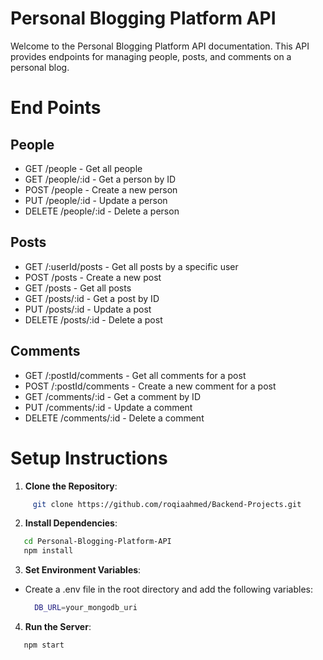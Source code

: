 # Personal Blogging Platform API

Welcome to the Personal Blogging Platform API documentation. This API provides endpoints for managing people, posts, and comments on a personal blog.

# End Points

## People

- GET /people - Get all people
- GET /people/:id - Get a person by ID
- POST /people - Create a new person
- PUT /people/:id - Update a person
- DELETE /people/:id - Delete a person

## Posts

- GET /:userId/posts - Get all posts by a specific user
- POST /posts - Create a new post
- GET /posts - Get all posts
- GET /posts/:id - Get a post by ID
- PUT /posts/:id - Update a post
- DELETE /posts/:id - Delete a post

## Comments

- GET /:postId/comments - Get all comments for a post
- POST /:postId/comments - Create a new comment for a post
- GET /comments/:id - Get a comment by ID
- PUT /comments/:id - Update a comment
- DELETE /comments/:id - Delete a comment

# Setup Instructions

1. **Clone the Repository**:

```bash
     git clone https://github.com/roqiaahmed/Backend-Projects.git
```

2. **Install Dependencies**:

```bash
   cd Personal-Blogging-Platform-API
   npm install
```

3. **Set Environment Variables**:

- Create a .env file in the root directory and add the following variables:
  ```bash
    DB_URL=your_mongodb_uri
  ```

4. **Run the Server**:

```bash
   npm start
```
